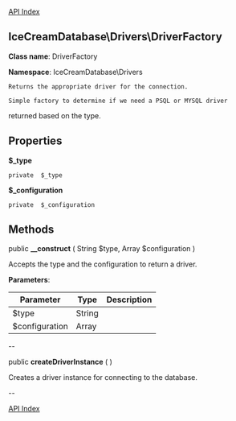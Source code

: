 [API Index](ApiIndex.md)


IceCreamDatabase\Drivers\DriverFactory
---------------


**Class name**: DriverFactory

**Namespace**: IceCreamDatabase\Drivers







    Returns the appropriate driver for the connection.

    Simple factory to determine if we need a PSQL or MYSQL driver
returned based on the type.





Properties
----------


**$_type**





    private  $_type






**$_configuration**





    private  $_configuration






Methods
-------


public **__construct** ( String $type, Array $configuration )


Accepts the type and the configuration to return a driver.








**Parameters**:

| Parameter | Type | Description |
|-----------|------|-------------|
| $type | String |  |
| $configuration | Array |  |

--

public **createDriverInstance** (  )


Creates a driver instance for connecting to the database.








--

[API Index](ApiIndex.md)
